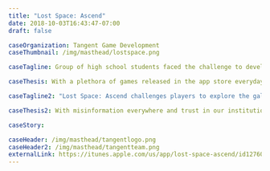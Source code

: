 ```yaml
---
title: "Lost Space: Ascend"
date: 2018-10-03T16:43:47-07:00
draft: false

caseOrganization: Tangent Game Development
caseThumbnail: /img/masthead/lostspace.png

caseTagline: Group of high school students faced the challenge to develop their first iOS & Android game

caseThesis: With a plethora of games released in the app store everyday, a group of student organize a team of software developpers to build a game. These students formed Tangent Game Development, a student run game development company based in the bay area. 

caseTagline2: "Lost Space: Ascend challenges players to explore the galaxy while dodging deadly obstacles"

caseThesis2: With misinformation everywhere and trust in our institutions at an all-time low, The New York Times needed a way to show that its commitment to quality, deeply reported, original journalism is worth paying for. Our strategic platform put the iconic news outlet at the center of a national conversation about the role of a free press and the importance of reporting the facts.

caseStory: 

caseHeader: /img/masthead/tangentlogo.png
caseHeader2: /img/masthead/tangentteam.png
externalLink: https://itunes.apple.com/us/app/lost-space-ascend/id1276031416?mt=8
---
```

